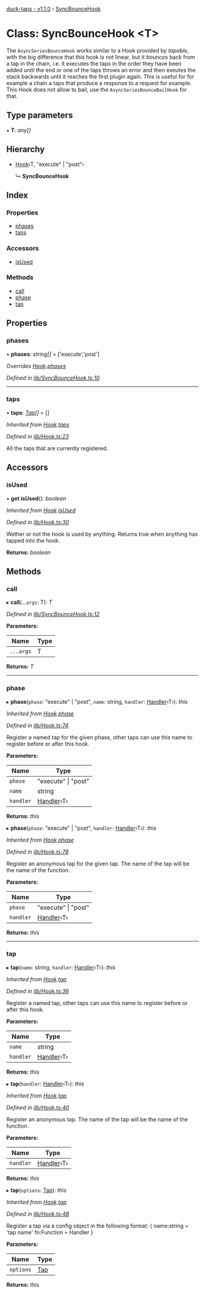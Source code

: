 [duck-taps - v1.1.0](../README.md) › [SyncBounceHook](syncbouncehook.md)

# Class: SyncBounceHook <**T**>

The `AsyncSeriesBounceHook` works similar to a Hook provided by *tapable*, with the big difference that this hook is not linear,
but it *bounces* back from a tap in the chain, i.e. it executes the taps in the order they have been added until the end or one of the taps throws an error and then exeutes the stack backwards until it reaches the first plugin again.
This is useful for for example a chain a taps that produce a response to a request for example.
This Hook does not allow to bail, use the `AsyncSeriesBounceBailHook` for that.

## Type parameters

▪ **T**: *any[]*

## Hierarchy

* [Hook](hook.md)‹T, "execute" | "post"›

  ↳ **SyncBounceHook**

## Index

### Properties

* [phases](syncbouncehook.md#phases)
* [taps](syncbouncehook.md#taps)

### Accessors

* [isUsed](syncbouncehook.md#isused)

### Methods

* [call](syncbouncehook.md#call)
* [phase](syncbouncehook.md#phase)
* [tap](syncbouncehook.md#tap)

## Properties

###  phases

• **phases**: *string[]* = ['execute','post']

*Overrides [Hook](hook.md).[phases](hook.md#phases)*

*Defined in [lib/SyncBounceHook.ts:10](https://github.com/JonasKruckenberg/duck-taps/blob/bf28a82/lib/SyncBounceHook.ts#L10)*

___

###  taps

• **taps**: *[Tap](../interfaces/tap.md)[]* = []

*Inherited from [Hook](hook.md).[taps](hook.md#taps)*

*Defined in [lib/Hook.ts:23](https://github.com/JonasKruckenberg/duck-taps/blob/bf28a82/lib/Hook.ts#L23)*

All the taps that are currently registered.

## Accessors

###  isUsed

• **get isUsed**(): *boolean*

*Inherited from [Hook](hook.md).[isUsed](hook.md#isused)*

*Defined in [lib/Hook.ts:30](https://github.com/JonasKruckenberg/duck-taps/blob/bf28a82/lib/Hook.ts#L30)*

Wether or not the hook is used by anything.
Returns true when anything has tapped into the hook.

**Returns:** *boolean*

## Methods

###  call

▸ **call**(...`args`: T): *T*

*Defined in [lib/SyncBounceHook.ts:12](https://github.com/JonasKruckenberg/duck-taps/blob/bf28a82/lib/SyncBounceHook.ts#L12)*

**Parameters:**

Name | Type |
------ | ------ |
`...args` | T |

**Returns:** *T*

___

###  phase

▸ **phase**(`phase`: "execute" | "post", `name`: string, `handler`: [Handler](../README.md#handler)‹T›): *this*

*Inherited from [Hook](hook.md).[phase](hook.md#phase)*

*Defined in [lib/Hook.ts:74](https://github.com/JonasKruckenberg/duck-taps/blob/bf28a82/lib/Hook.ts#L74)*

Register a named tap for the given phase, other taps can use this name to register before or after this hook.

**Parameters:**

Name | Type |
------ | ------ |
`phase` | "execute" &#124; "post" |
`name` | string |
`handler` | [Handler](../README.md#handler)‹T› |

**Returns:** *this*

▸ **phase**(`phase`: "execute" | "post", `handler`: [Handler](../README.md#handler)‹T›): *this*

*Inherited from [Hook](hook.md).[phase](hook.md#phase)*

*Defined in [lib/Hook.ts:78](https://github.com/JonasKruckenberg/duck-taps/blob/bf28a82/lib/Hook.ts#L78)*

Register an anonymous tap for the given tap. The name of the tap will be the name of the function.

**Parameters:**

Name | Type |
------ | ------ |
`phase` | "execute" &#124; "post" |
`handler` | [Handler](../README.md#handler)‹T› |

**Returns:** *this*

___

###  tap

▸ **tap**(`name`: string, `handler`: [Handler](../README.md#handler)‹T›): *this*

*Inherited from [Hook](hook.md).[tap](hook.md#tap)*

*Defined in [lib/Hook.ts:36](https://github.com/JonasKruckenberg/duck-taps/blob/bf28a82/lib/Hook.ts#L36)*

Register a named tap, other taps can use this name to register before or after this hook.

**Parameters:**

Name | Type |
------ | ------ |
`name` | string |
`handler` | [Handler](../README.md#handler)‹T› |

**Returns:** *this*

▸ **tap**(`handler`: [Handler](../README.md#handler)‹T›): *this*

*Inherited from [Hook](hook.md).[tap](hook.md#tap)*

*Defined in [lib/Hook.ts:40](https://github.com/JonasKruckenberg/duck-taps/blob/bf28a82/lib/Hook.ts#L40)*

Register an anonymous tap. The name of the tap will be the name of the function.

**Parameters:**

Name | Type |
------ | ------ |
`handler` | [Handler](../README.md#handler)‹T› |

**Returns:** *this*

▸ **tap**(`options`: [Tap](../interfaces/tap.md)): *this*

*Inherited from [Hook](hook.md).[tap](hook.md#tap)*

*Defined in [lib/Hook.ts:48](https://github.com/JonasKruckenberg/duck-taps/blob/bf28a82/lib/Hook.ts#L48)*

Register a tap via a config object in the following format:
{
 name:string = 'tap name'
 fn:Function = Handler
}

**Parameters:**

Name | Type |
------ | ------ |
`options` | [Tap](../interfaces/tap.md) |

**Returns:** *this*
